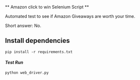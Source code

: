 ** Amazon click to win Selenium Script **

Automated test to see if Amazon Giveaways are worth
your time. 

Short answer: No.

## Install dependencies
```
pip install -r requirements.txt
```

#### *Test Run*
```
python web_driver.py
```
